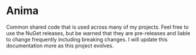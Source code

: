 # Anima

Common shared code that is used across many of my projects. Feel free to use the NuGet releases, but be warned
that they are pre-releases and liable to change frequently including breaking changes. I will update this
documentation more as this project evolves.